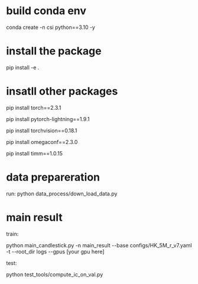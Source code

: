 # build conda env
conda create -n csi python==3.10 -y

# install the package
pip install -e .

# insatll other packages

pip install torch==2.3.1

pip install pytorch-lightning==1.9.1

pip install torchvision==0.18.1

pip install omegaconf==2.3.0

pip install timm==1.0.15

# data prepareration
run: python data_process/down_load_data.py

# main result

train:

python main_candlestick.py -n main_result --base configs/HK_5M_r_v7.yaml -t --root_dir logs --gpus [your gpu here]

test:

python test_tools/compute_ic_on_val.py
